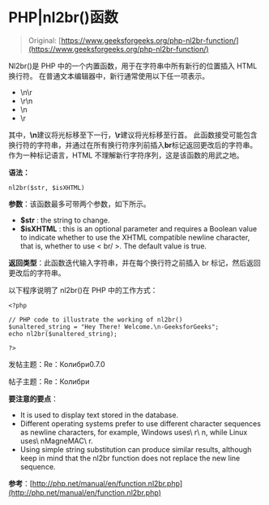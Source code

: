 # PHP|nl2br()函数

> Original: [https://www.geeksforgeeks.org/php-nl2br-function/](https://www.geeksforgeeks.org/php-nl2br-function/)

Nl2br()是 PHP 中的一个内置函数，用于在字符串中所有新行的位置插入 HTML 换行符。 在普通文本编辑器中，新行通常使用以下任一项表示。

*   \n\r
*   \r\n
*   \n
*   \r

其中，**\n**建议将光标移至下一行，**\r**建议将光标移至行首。 此函数接受可能包含换行符的字符串，并通过在所有换行符序列前插入**br**标记返回更改后的字符串。 作为一种标记语言，HTML 不理解新行字符序列，这是该函数的用武之地。

**语法：**

```
nl2br($str, $isXHTML)

```

**参数**：该函数最多可带两个参数，如下所示。

*   **$str** : the string to change.
*   **$isXHTML** : this is an optional parameter and requires a Boolean value to indicate whether to use the XHTML compatible newline character, that is, whether to use < br/ >. The default value is true.

**返回类型**：此函数迭代输入字符串，并在每个换行符之前插入 br 标记，然后返回更改后的字符串。

以下程序说明了 nl2br()在 PHP 中的工作方式：

```
<?php

// PHP code to illustrate the working of nl2br()
$unaltered_string = "Hey There! Welcome.\n-GeeksforGeeks";
echo nl2br($unaltered_string);

?>
```

发帖主题：Re：Колибри0.7.0

帖子主题：Re：Колибри

**要注意的要点**：

*   It is used to display text stored in the database.
*   Different operating systems prefer to use different character sequences as newline characters, for example, Windows uses\ r\ n, while Linux uses\ nMagneMAC\ r.
*   Using simple string substitution can produce similar results, although keep in mind that the nl2br function does not replace the new line sequence.

**参考**：[http://php.net/manual/en/function.nl2br.php](http://php.net/manual/en/function.nl2br.php)